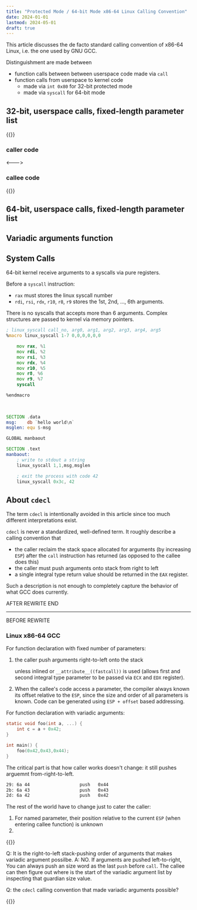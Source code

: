 ```yaml
---
title: "Protected Mode / 64-bit Mode x86-64 Linux Calling Convention"
date: 2024-01-01
lastmod: 2024-05-01
draft: true
---
```


This article discusses the de facto standard calling convention of x86-64 Linux, i.e. the one used by GNU GCC.

<!--more-->

Distinguishment are made between 
- function calls between between userspace code made via `call`
- function calls from userspace to kernel code
    - made via `int 0x80` for 32-bit protected mode 
    - made via `syscall` for 64-bit mode


## 32-bit, userspace calls, fixed-length parameter list

{{<columns>}}

### caller code

<--->

### callee code

{{</columns>}}

## 64-bit, userspace calls, fixed-length parameter list

## Variadic arguments function

## System Calls

64-bit kernel receive arguments to a syscalls via pure registers.

Before a `syscall` instruction:
- `rax` must stores the linux syscall number
- `rdi`, `rsi`, `rdx`, `r10`, `r8`, `r9` stores the 1st, 2nd, ..., 6th arguments.

There is no syscalls that accepts more than 6 arguments.
Complex structures are passed to kernel via memory pointers.

```asm
; linux_syscall call_no, arg0, arg1, arg2, arg3, arg4, arg5
%macro linux_syscall 1-7 0,0,0,0,0,0

    mov rax, %1
    mov rdi, %2
    mov rsi, %3
    mov rdx, %4
    mov r10, %5
    mov r8, %6
    mov r9, %7
    syscall

%endmacro
    
    

SECTION .data
msg:    db `hello world\n`
msglen: equ $-msg

GLOBAL manbaout

SECTION .text
manbaout:
    ; write to stdout a string
    linux_syscall 1,1,msg,msglen

    ; exit the process with code 42
    linux_syscall 0x3c, 42
```

## About `cdecl`

The term `cdecl` is intentionally avoided in this article since too much different interpretations exist.

`cdecl` is never a standardized, well-defined term. It roughly describe a calling convention that
- the caller reclaim the stack space allocated for arguments (by increasing `ESP`) after the `call` instruction has returned (as opposed to the callee does this)
- the caller must push arguments onto stack from right to left
- a single integral type return value should be returned in the `EAX` register.

Such a description is not enough to completely capture the behavior of what GCC does currently.

AFTER REWRITE END

------------------------------------

BEFORE REWRITE

### Linux x86-64 GCC

For function declaration with fixed number of parameters:
1. the caller push arguments right-to-left onto the stack

    unless inlined or `__attribute__((fastcall))` is used (allows first and second integral type parameter to be passed via `ECX` and `EDX` register).

2. When the callee's code access a parameter, the compiler always known its offset relative to the `ESP`, since the size and order of all parameters is known. Code can be generated using `ESP + offset` based addressing.

For function declaration with variadic arguments:

```c
static void foo(int a, ...) {
    int c = a + 0x42;
}

int main() {
    foo(0x42,0x43,0x44);
}
```

The critical part is that how caller works doesn't change: it still pushes arguemnt from-right-to-left.

```sh
29:	6a 44                	push   0x44
2b:	6a 43                	push   0x43
2d:	6a 42                	push   0x42
```

The rest of the world have to change just to cater the caller:
1. For named parameter, their position relative to the current `ESP` (when entering callee function) is unknown
2. 

{{<card>}}

Q: It is the right-to-left stack-pushing order of arguments that makes variadic argument possilbe.
A: NO. If arguments are pushed left-to-right, You can always push an size word as the last `push` before `call`. The callee can then figure out where is the start of the variadic argument list by inspecting that guardian size value.

Q: the `cdecl` calling convention that made variadic arguments possible?

{{</card>}}


